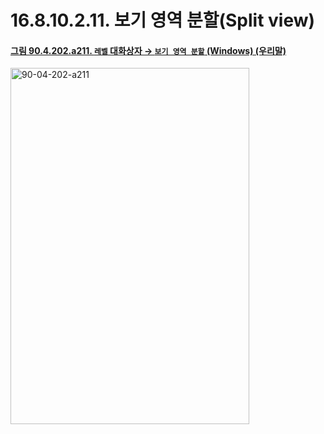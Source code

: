 # 16.8.10.2.11. 보기 영역 분할(Split view)

<a id="90-04-202-a211"></a>

#### [그림 90.4.202.a211. `레벨` 대화상자 → `보기 영역 분할` (Windows) (우리말)](./90-04-0202-levels.md#90-04-202-a211)
<img width="382" height="570" alt="90-04-202-a211" src="https://github.com/user-attachments/assets/e19f2a92-17a2-4960-86c5-f3d127216dfc" />